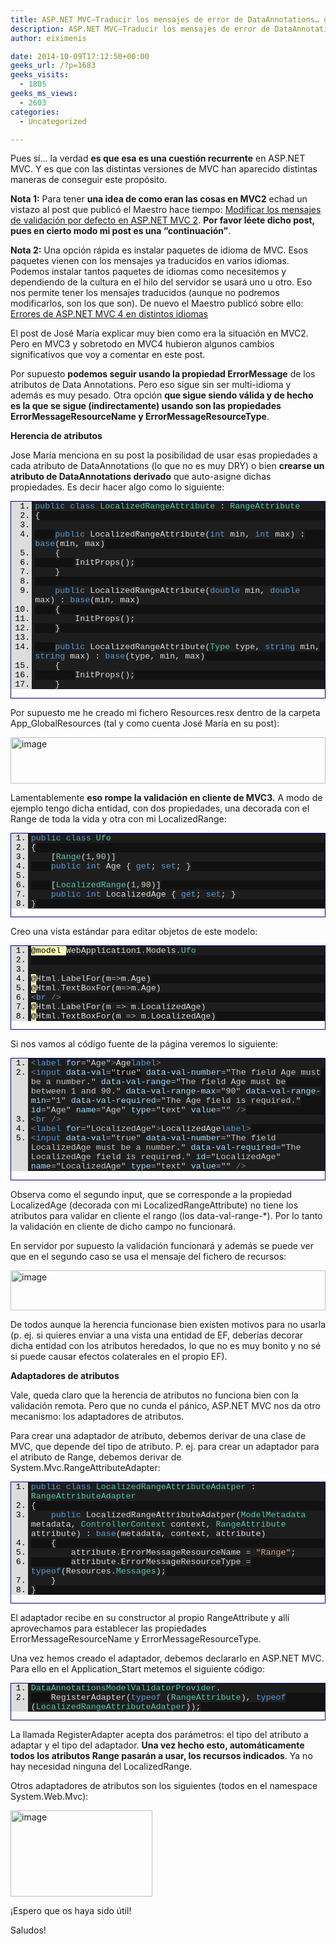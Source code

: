 ```yaml
---
title: ASP.NET MVC–Traducir los mensajes de error de DataAnnotations… otra vez.
description: ASP.NET MVC–Traducir los mensajes de error de DataAnnotations… otra vez.
author: eiximenis

date: 2014-10-09T17:12:50+00:00
geeks_url: /?p=1683
geeks_visits:
  - 1805
geeks_ms_views:
  - 2603
categories:
  - Uncategorized

---
```

Pues sí… la verdad **es que esa es una cuestión recurrente** en ASP.NET MVC. Y es que con las distintas versiones de MVC han aparecido distintas maneras de conseguir este propósito.

**Nota 1:** Para tener **una idea de como eran las cosas en MVC2** echad un vistazo al post que publicó el Maestro hace tiempo: [Modificar los mensajes de validación por defecto en ASP.NET MVC 2][1]. **Por favor léete dicho post, pues en cierto modo mi post es una “continuación”**.

**Nota 2:** Una opción rápida es instalar paquetes de idioma de MVC. Esos paquetes vienen con los mensajes ya traducidos en varios idiomas. Podemos instalar tantos paquetes de idiomas como necesitemos y dependiendo de la cultura en el hilo del servidor se usará uno u otro. Eso nos permite tener los mensajes traducidos (aunque no podremos modificarlos, son los que son). De nuevo el Maestro publicó sobre ello: [Errores de ASP.NET MVC 4 en distintos idiomas][2]

El post de José María explicar muy bien como era la situación en MVC2. Pero en MVC3 y sobretodo en MVC4 hubieron algunos cambios significativos que voy a comentar en este post.

Por supuesto **podemos seguir usando la propiedad ErrorMessage** de los atributos de Data Annotations. Pero eso sigue sin ser multi-idioma y además es muy pesado. Otra opción **que sigue siendo válida y de hecho es la que se sigue (indirectamente) usando son las propiedades ErrorMessageResourceName y ErrorMessageResourceType**.

**Herencia de atributos**

Jose María menciona en su post la posibilidad de usar esas propiedades a cada atributo de DataAnnotations (lo que no es muy DRY) o bien **crearse un atributo de DataAnnotations derivado** que auto-asigne dichas propiedades. Es decir hacer algo como lo siguiente:

<div id="scid:9ce6104f-a9aa-4a17-a79f-3a39532ebf7c:11a40aa2-cd79-41cc-b298-38a0ee2bdcd5" class="wlWriterEditableSmartContent" style="float: none; padding-bottom: 0px; padding-top: 0px; padding-left: 0px; margin: 0px; display: inline; padding-right: 0px">
  <div style="border: #000080 1px solid; color: #000; font-family: 'Courier New', Courier, Monospace; font-size: 10pt">
    <div style="background: #ddd; max-height: 300px; overflow: auto">
      <ol start="1" style="background: #1d1d1d; margin: 0 0 0 2.5em; padding: 0 0 0 5px;">
        <li>
          <span style="background:#1e1e1e;color:#dcdcdc"></span><span style="background:#1e1e1e;color:#569cd6">public</span><span style="background:#1e1e1e;color:#dcdcdc"> </span><span style="background:#1e1e1e;color:#569cd6">class</span><span style="background:#1e1e1e;color:#dcdcdc"> </span><span style="background:#1e1e1e;color:#4ec9b0">LocalizedRangeAttribute</span><span style="background:#1e1e1e;color:#dcdcdc"> : </span><span style="background:#1e1e1e;color:#4ec9b0">RangeAttribute</span>
        </li>
        <li style="background: #111111">
          <span style="background:#1e1e1e;color:#dcdcdc">{</span>
        </li>
        <li>
          &nbsp;
        </li>
        <li style="background: #111111">
              <span style="background:#1e1e1e;color:#dcdcdc"></span><span style="background:#1e1e1e;color:#569cd6">public</span><span style="background:#1e1e1e;color:#dcdcdc"> LocalizedRangeAttribute(</span><span style="background:#1e1e1e;color:#569cd6">int</span><span style="background:#1e1e1e;color:#dcdcdc"> min, </span><span style="background:#1e1e1e;color:#569cd6">int</span><span style="background:#1e1e1e;color:#dcdcdc"> max) : </span><span style="background:#1e1e1e;color:#569cd6">base</span><span style="background:#1e1e1e;color:#dcdcdc">(min, max)</span>
        </li>
        <li>
              <span style="background:#1e1e1e;color:#dcdcdc">{</span>
        </li>
        <li style="background: #111111">
                  <span style="background:#1e1e1e;color:#dcdcdc">InitProps();</span>
        </li>
        <li>
              <span style="background:#1e1e1e;color:#dcdcdc">}</span>
        </li>
        <li style="background: #111111">
          &nbsp;
        </li>
        <li>
              <span style="background:#1e1e1e;color:#dcdcdc"></span><span style="background:#1e1e1e;color:#569cd6">public</span><span style="background:#1e1e1e;color:#dcdcdc"> LocalizedRangeAttribute(</span><span style="background:#1e1e1e;color:#569cd6">double</span><span style="background:#1e1e1e;color:#dcdcdc"> min, </span><span style="background:#1e1e1e;color:#569cd6">double</span><span style="background:#1e1e1e;color:#dcdcdc"> max) : </span><span style="background:#1e1e1e;color:#569cd6">base</span><span style="background:#1e1e1e;color:#dcdcdc">(min, max)</span>
        </li>
        <li style="background: #111111">
              <span style="background:#1e1e1e;color:#dcdcdc">{</span>
        </li>
        <li>
                  <span style="background:#1e1e1e;color:#dcdcdc">InitProps();</span>
        </li>
        <li style="background: #111111">
              <span style="background:#1e1e1e;color:#dcdcdc">}</span>
        </li>
        <li>
          &nbsp;
        </li>
        <li style="background: #111111">
              <span style="background:#1e1e1e;color:#dcdcdc"></span><span style="background:#1e1e1e;color:#569cd6">public</span><span style="background:#1e1e1e;color:#dcdcdc"> LocalizedRangeAttribute(</span><span style="background:#1e1e1e;color:#4ec9b0">Type</span><span style="background:#1e1e1e;color:#dcdcdc"> type, </span><span style="background:#1e1e1e;color:#569cd6">string</span><span style="background:#1e1e1e;color:#dcdcdc"> min, </span><span style="background:#1e1e1e;color:#569cd6">string</span><span style="background:#1e1e1e;color:#dcdcdc"> max) : </span><span style="background:#1e1e1e;color:#569cd6">base</span><span style="background:#1e1e1e;color:#dcdcdc">(type, min, max)</span>
        </li>
        <li>
              <span style="background:#1e1e1e;color:#dcdcdc">{</span>
        </li>
        <li style="background: #111111">
                  <span style="background:#1e1e1e;color:#dcdcdc">InitProps();</span>
        </li>
        <li>
              <span style="background:#1e1e1e;color:#dcdcdc">}</span>
        </li>
        <li style="background: #111111">
          &nbsp;
        </li>
        <li>
              <span style="background:#1e1e1e;color:#dcdcdc"></span><span style="background:#1e1e1e;color:#569cd6">private</span><span style="background:#1e1e1e;color:#dcdcdc"> </span><span style="background:#1e1e1e;color:#569cd6">void</span><span style="background:#1e1e1e;color:#dcdcdc"> InitProps()</span>
        </li>
        <li style="background: #111111">
              <span style="background:#1e1e1e;color:#dcdcdc">{</span>
        </li>
        <li>
                  <span style="background:#1e1e1e;color:#dcdcdc">ErrorMessageResourceName </span><span style="background:#1e1e1e;color:#b4b4b4">=</span><span style="background:#1e1e1e;color:#dcdcdc"> </span><span style="background:#1e1e1e;color:#d69d85">"Range"</span><span style="background:#1e1e1e;color:#dcdcdc">;</span>
        </li>
        <li style="background: #111111">
                  <span style="background:#1e1e1e;color:#dcdcdc">ErrorMessageResourceType </span><span style="background:#1e1e1e;color:#b4b4b4">=</span><span style="background:#1e1e1e;color:#dcdcdc"> </span><span style="background:#1e1e1e;color:#569cd6">typeof</span><span style="background:#1e1e1e;color:#dcdcdc"> (Resources</span><span style="background:#1e1e1e;color:#b4b4b4">.</span><span style="background:#1e1e1e;color:#4ec9b0">Messages</span><span style="background:#1e1e1e;color:#dcdcdc">);</span>
        </li>
        <li>
              <span style="background:#1e1e1e;color:#dcdcdc">}</span>
        </li>
        <li style="background: #111111">
          <span style="background:#1e1e1e;color:#dcdcdc">}</span>
        </li>
      </ol>
    </div></p>
  </div></p>
</div>

Por supuesto me he creado mi fichero Resources.resx dentro de la carpeta App_GlobalResources (tal y como cuenta José María en su post):

[<img title="image" style="border-top: 0px; border-right: 0px; background-image: none; border-bottom: 0px; padding-top: 0px; padding-left: 0px; border-left: 0px; display: inline; padding-right: 0px" border="0" alt="image" src="http://geeks.ms/cfs-file.ashx/__key/CommunityServer.Blogs.Components.WeblogFiles/etomas/image_5F00_thumb_5F00_5346C5
12.png" width="504" height="74" />][3]

Lamentablemente **eso rompe la validación en cliente de MVC3.** A modo de ejemplo tengo dicha entidad, con dos propiedades, una decorada con el Range de toda la vida y otra con mi LocalizedRange:

<div id="scid:9ce6104f-a9aa-4a17-a79f-3a39532ebf7c:867fb380-d056-4b2c-ab3f-0d8fb91209c1" class="wlWriterEditableSmartContent" style="float: none; padding-bottom: 0px; padding-top: 0px; padding-left: 0px; margin: 0px; display: inline; padding-right: 0px">
  <div style="border: #000080 1px solid; color: #000; font-family: 'Courier New', Courier, Monospace; font-size: 10pt">
    <div style="background: #ddd; max-height: 300px; overflow: auto">
      <ol start="1" style="background: #1d1d1d; margin: 0 0 0 2em; padding: 0 0 0 5px;">
        <li>
          <span style="background:#1e1e1e;color:#dcdcdc"></span><span style="background:#1e1e1e;color:#569cd6">public</span><span style="background:#1e1e1e;color:#dcdcdc"> </span><span style="background:#1e1e1e;color:#569cd6">class</span><span style="background:#1e1e1e;color:#dcdcdc"> </span><span style="background:#1e1e1e;color:#4ec9b0">Ufo</span>
        </li>
        <li style="background: #111111">
          <span style="background:#1e1e1e;color:#dcdcdc">{</span>
        </li>
        <li>
              <span style="background:#1e1e1e;color:#dcdcdc">[</span><span style="background:#1e1e1e;color:#4ec9b0">Range</span><span style="background:#1e1e1e;color:#dcdcdc">(</span><span style="background:#1e1e1e;color:#b5cea8">1</span><span style="background:#1e1e1e;color:#dcdcdc">,</span><span style="background:#1e1e1e;color:#b5cea8">90</span><span style="background:#1e1e1e;color:#dcdcdc">)]</span>
        </li>
        <li style="background: #111111">
              <span style="background:#1e1e1e;color:#dcdcdc"></span><span style="background:#1e1e1e;color:#569cd6">public</span><span style="background:#1e1e1e;color:#dcdcdc"> </span><span style="background:#1e1e1e;color:#569cd6">int</span><span style="background:#1e1e1e;color:#dcdcdc"> Age { </span><span style="background:#1e1e1e;color:#569cd6">get</span><span style="background:#1e1e1e;color:#dcdcdc">; </span><span style="background:#1e1e1e;color:#569cd6">set</span><span style="background:#1e1e1e;color:#dcdcdc">; }</span>
        </li>
        <li>
          &nbsp;
        </li>
        <li style="background: #111111">
              <span style="background:#1e1e1e;color:#dcdcdc">[</span><span style="background:#1e1e1e;color:#4ec9b0">LocalizedRange</span><span style="background:#1e1e1e;color:#dcdcdc">(</span><span style="background:#1e1e1e;color:#b5cea8">1</span><span style="background:#1e1e1e;color:#dcdcdc">,</span><span style="background:#1e1e1e;color:#b5cea8">90</span><span style="background:#1e1e1e;color:#dcdcdc">)]</span>
        </li>
        <li>
              <span style="background:#1e1e1e;color:#dcdcdc"></span><span style="background:#1e1e1e;color:#569cd6">public</span><span style="background:#1e1e1e;color:#dcdcdc"> </span><span style="background:#1e1e1e;color:#569cd6">int</span><span style="background:#1e1e1e;color:#dcdcdc"> LocalizedAge { </span><span style="background:#1e1e1e;color:#569cd6">get</span><span style="background:#1e1e1e;color:#dcdcdc">; </span><span style="background:#1e1e1e;color:#569cd6">set</span><span style="background:#1e1e1e;color:#dcdcdc">; }</span>
        </li>
        <li style="background: #111111">
          <span style="background:#1e1e1e;color:#dcdcdc">}</span>
        </li>
      </ol>
    </div></p>
  </div></p>
</div>

Creo una vista estándar para editar objetos de este modelo:

<div id="scid:9ce6104f-a9aa-4a17-a79f-3a39532ebf7c:84826f11-77cf-466d-b98a-f7f25376c024" class="wlWriterEditableSmartContent" style="float: none; padding-bottom: 0px; padding-top: 0px; padding-left: 0px; margin: 0px; display: inline; padding-right: 0px">
  <div style="border: #000080 1px solid; color: #000; font-family: 'Courier New', Courier, Monospace; font-size: 10pt">
    <div style="background: #ddd; max-height: 300px; overflow: auto">
      <ol start="1" style="background: #1d1d1d; margin: 0 0 0 2em; padding: 0 0 0 5px;">
        <li>
          <span style="background:#ffffb3;color:#000000">@model </span><span style="background:#1e1e1e;color:#dcdcdc">WebApplication1</span><span style="background:#1e1e1e;color:#b4b4b4">.</span><span style="background:#1e1e1e;color:#dcdcdc">Models</span><span style="background:#1e1e1e;color:#b4b4b4">.</span><span style="background:#1e1e1e;color:#4ec9b0">Ufo</span>
        </li>
        <li style="background: #111111">
          &nbsp;
        </li>
        <li>
          &nbsp;
        </li>
        <li style="background: #111111">
          <span style="background:#ffffb3;color:#000000">@</span><span style="background:#1e1e1e;color:#dcdcdc">Html</span><span style="background:#1e1e1e;color:#b4b4b4">.</span><span style="background:#1e1e1e;color:#dcdcdc">LabelFor(m</span><span style="background:#1e1e1e;color:#b4b4b4">=></span><span style="background:#1e1e1e;color:#dcdcdc">m</span><span style="background:#1e1e1e;color:#b4b4b4">.</span><span style="background:#1e1e1e;color:#dcdcdc">Age)</span>
        </li>
        <li>
          <span style="background:#ffffb3;color:#000000">@</span><span style="background:#1e1e1e;color:#dcdcdc">Html</span><span style="background:#1e1e1e;color:#b4b4b4">.</span><span style="background:#1e1e1e;color:#dcdcdc">TextBoxFor(m</span><span style="background:#1e1e1e;color:#b4b4b4">=></span><span style="background:#1e1e1e;color:#dcdcdc">m</span><span style="background:#1e1e1e;color:#b4b4b4">.</span><span style="background:#1e1e1e;color:#dcdcdc">Age)</span>
        </li>
        <li style="background: #111111">
          <span style="background:#1e1e1e;color:#808080"><</span><span style="background:#1e1e1e;color:#569cd6">br</span><span style="background:#1e1e1e;color:#dcdcdc"> </span><span style="background:#1e1e1e;color:#808080">/></span>
        </li>
        <li>
          <span style="background:#ffffb3;color:#000000">@</span><span style="background:#1e1e1e;color:#dcdcdc">Html</span><span style="background:#1e1e1e;color:#b4b4b4">.</span><span style="background:#1e1e1e;color:#dcdcdc">LabelFor(m </span><span style="background:#1e1e1e;color:#b4b4b4">=></span><span style="background:#1e1e1e;color:#dcdcdc"> m</span><span style="background:#1e1e1e;color:#b4b4b4">.</span><span style="background:#1e1e1e;color:#dcdcdc">LocalizedAge)</span>
        </li>
        <li style="background: #111111">
          <span style="background:#ffffb3;color:#000000">@</span><span style="background:#1e1e1e;color:#dcdcdc">Html</span><span style="background:#1e1e1e;color:#b4b4b4">.</span><span style="background:#1e1e1e;color:#dcdcdc">TextBoxFor(m </span><span style="background:#1e1e1e;color:#b4b4b4">=></span><span style="background:#1e1e1e;color:#dcdcdc"> m</span><span style="background:#1e1e1e;color:#b4b4b4">.</span><span style="background:#1e1e1e;color:#dcdcdc">LocalizedAge)</span>
        </li>
      </ol>
    </div></p>
  </div></p>
</div>

Si nos vamos al código fuente de la página veremos lo siguiente:

<div id="scid:9ce6104f-a9aa-4a17-a79f-3a39532ebf7c:d5d17b0f-93dc-4a4e-9563-e9eb16393cbc" class="wlWriterEditableSmartContent" style="float: none; padding-bottom: 0px; padding-top: 0px; padding-left: 0px; margin: 0px; display: inline; padding-right: 0px">
  <div style="border: #000080 1px solid; color: #000; font-family: 'Courier New', Courier, Monospace; font-size: 10pt">
    <div style="background: #ddd; max-height: 300px; overflow: auto">
      <ol start="1" style="background: #1d1d1d; margin: 0 0 0 2em; padding: 0 0 0 5px;">
        <li>
          <span style="background:#1e1e1e;color:#808080"><</span><span style="background:#1e1e1e;color:#569cd6">label</span><span style="background:#1e1e1e;color:#dcdcdc"> </span><span style="background:#1e1e1e;color:#9cdcfe">for</span><span style="background:#1e1e1e;color:#b4b4b4">=</span><span style="background:#1e1e1e;color:#c8c8c8">"Age"</span><span style="background:#1e1e1e;color:#808080">></span><span style="background:#1e1e1e;color:#dcdcdc">Age</span><span style="background:#1e1e1e;color:#808080"></</span><span style="background:#1e1e1e;color:#569cd6">label</span><span style="background:#1e1e1e;color:#808080">></span>
        </li>
        <li style="background: #111111">
          <span style="background:#1e1e1e;color:#808080"><</span><span style="background:#1e1e1e;color:#569cd6">input</span><span style="background:#1e1e1e;color:#dcdcdc"> </span><span style="background:#1e1e1e;color:#9cdcfe">data-val</span><span style="background:#1e1e1e;color:#b4b4b4">=</span><span style="background:#1e1e
1e;color:#c8c8c8">"true"</span><span style="background:#1e1e1e;color:#dcdcdc"> </span><span style="background:#1e1e1e;color:#9cdcfe">data-val-number</span><span style="background:#1e1e1e;color:#b4b4b4">=</span><span style="background:#1e1e1e;color:#c8c8c8">"The field Age must be a number."</span><span style="background:#1e1e1e;color:#dcdcdc"> </span><span style="background:#1e1e1e;color:#9cdcfe">data-val-range</span><span style="background:#1e1e1e;color:#b4b4b4">=</span><span style="background:#1e1e1e;color:#c8c8c8">"The field Age must be between 1 and 90."</span><span style="background:#1e1e1e;color:#dcdcdc"> </span><span style="background:#1e1e1e;color:#9cdcfe">data-val-range-max</span><span style="background:#1e1e1e;color:#b4b4b4">=</span><span style="background:#1e1e1e;color:#c8c8c8">"90"</span><span style="background:#1e1e1e;color:#dcdcdc"> </span><span style="background:#1e1e1e;color:#9cdcfe">data-val-range-min</span><span style="background:#1e1e1e;color:#b4b4b4">=</span><span style="background:#1e1e1e;color:#c8c8c8">"1"</span><span style="background:#1e1e1e;color:#dcdcdc"> </span><span style="background:#1e1e1e;color:#9cdcfe">data-val-required</span><span style="background:#1e1e1e;color:#b4b4b4">=</span><span style="background:#1e1e1e;color:#c8c8c8">"The Age field is required."</span><span style="background:#1e1e1e;color:#dcdcdc"> </span><span style="background:#1e1e1e;color:#9cdcfe">id</span><span style="background:#1e1e1e;color:#b4b4b4">=</span><span style="background:#1e1e1e;color:#c8c8c8">"Age"</span><span style="background:#1e1e1e;color:#dcdcdc"> </span><span style="background:#1e1e1e;color:#9cdcfe">name</span><span style="background:#1e1e1e;color:#b4b4b4">=</span><span style="background:#1e1e1e;color:#c8c8c8">"Age"</span><span style="background:#1e1e1e;color:#dcdcdc"> </span><span style="background:#1e1e1e;color:#9cdcfe">type</span><span style="background:#1e1e1e;color:#b4b4b4">=</span><span style="background:#1e1e1e;color:#c8c8c8">"text"</span><span style="background:#1e1e1e;color:#dcdcdc"> </span><span style="background:#1e1e1e;color:#9cdcfe">value</span><span style="background:#1e1e1e;color:#b4b4b4">=</span><span style="background:#1e1e1e;color:#c8c8c8">""</span><span style="background:#1e1e1e;color:#dcdcdc"> </span><span style="background:#1e1e1e;color:#808080">/></span>
        </li>
        <li>
          <span style="background:#1e1e1e;color:#808080"><</span><span style="background:#1e1e1e;color:#569cd6">br</span><span style="background:#1e1e1e;color:#dcdcdc"> </span><span style="background:#1e1e1e;color:#808080">/></span>
        </li>
        <li style="background: #111111">
          <span style="background:#1e1e1e;color:#808080"><</span><span style="background:#1e1e1e;color:#569cd6">label</span><span style="background:#1e1e1e;color:#dcdcdc"> </span><span style="background:#1e1e1e;color:#9cdcfe">for</span><span style="background:#1e1e1e;color:#b4b4b4">=</span><span style="background:#1e1e1e;color:#c8c8c8">"LocalizedAge"</span><span style="background:#1e1e1e;color:#808080">></span><span style="background:#1e1e1e;color:#dcdcdc">LocalizedAge</span><span style="background:#1e1e1e;color:#808080"></</span><span style="background:#1e1e1e;color:#569cd6">label</span><span style="background:#1e1e1e;color:#808080">></span>
        </li>
        <li>
          <span style="background:#1e1e1e;color:#808080"><</span><span style="background:#1e1e1e;color:#569cd6">input</span><span style="background:#1e1e1e;color:#dcdcdc"> </span><span style="background:#1e1e1e;color:#9cdcfe">data-val</span><span style="background:#1e1e1e;color:#b4b4b4">=</span><span style="background:#1e1e1e;color:#c8c8c8">"true"</span><span style="background:#1e1e1e;color:#dcdcdc"> </span><span style="background:#1e1e1e;color:#9cdcfe">data-val-number</span><span style="background:#1e1e1e;color:#b4b4b4">=</span><span style="background:#1e1e1e;color:#c8c8c8">"The field LocalizedAge must be a number."</span><span style="background:#1e1e1e;color:#dcdcdc"> </span><span style="background:#1e1e1e;color:#9cdcfe">data-val-required</span><span style="background:#1e1e1e;color:#b4b4b4">=</span><span style="background:#1e1e1e;color:#c8c8c8">"The LocalizedAge field is required."</span><span style="background:#1e1e1e;color:#dcdcdc"> </span><span style="background:#1e1e1e;color:#9cdcfe">id</span><span style="background:#1e1e1e;color:#b4b4b4">=</span><span style="background:#1e1e1e;color:#c8c8c8">"LocalizedAge"</span><span style="background:#1e1e1e;color:#dcdcdc"> </span><span style="background:#1e1e1e;color:#9cdcfe">name</span><span style="background:#1e1e1e;color:#b4b4b4">=</span><span style="background:#1e1e1e;color:#c8c8c8">"LocalizedAge"</span><span style="background:#1e1e1e;color:#dcdcdc"> </span><span style="background:#1e1e1e;color:#9cdcfe">type</span><span style="background:#1e1e1e;color:#b4b4b4">=</span><span style="background:#1e1e1e;color:#c8c8c8">"text"</span><span style="background:#1e1e1e;color:#dcdcdc"> </span><span style="background:#1e1e1e;color:#9cdcfe">value</span><span style="background:#1e1e1e;color:#b4b4b4">=</span><span style="background:#1e1e1e;color:#c8c8c8">""</span><span style="background:#1e1e1e;color:#dcdcdc"> </span><span style="background:#1e1e1e;color:#808080">/></span>
        </li>
      </ol>
    </div></p>
  </div></p>
</div>

Observa como el segundo input, que se corresponde a la propiedad LocalizedAge (decorada con mi LocalizedRangeAttribute) no tiene los atributos para validar en cliente el rango (los data-val-range-*). Por lo tanto la validación en cliente de dicho campo no funcionará.

En servidor por supuesto la validación funcionará y además se puede ver que en el segundo caso se usa el mensaje del fichero de recursos:

[<img title="image" style="border-top: 0px; border-right: 0px; background-image: none; border-bottom: 0px; padding-top: 0px; padding-left: 0px; border-left: 0px; display: inline; padding-right: 0px" border="0" alt="image" src="http://geeks.ms/cfs-file.ashx/__key/CommunityServer.Blogs.Components.WeblogFiles/etomas/image_5F00_thumb_5F00_60ACD818.png" width="504" height="64" />][4]

De todos aunque la herencia funcionase bien existen motivos para no usarla (p. ej. si quieres enviar a una vista una entidad de EF, deberías decorar dicha entidad con los atributos heredados, lo que no es muy bonito y no sé si puede causar efectos colaterales en el propio EF).

**Adaptadores de atributos**

Vale, queda claro que la herencia de atributos no funciona bien con la validación remota. Pero que no cunda el pánico, ASP.NET MVC nos da otro mecanismo: los adaptadores de atributos.

Para crear una adaptador de atributo, debemos derivar de una clase de MVC, que depende del tipo de atributo. P. ej. para crear un adaptador para el atributo de Range, debemos derivar de System.Mvc.RangeAttributeAdapter:

<div id="scid:9ce6104f-a9aa-4a17-a79f-3a39532ebf7c:04634152-e74b-4548-9d84-5bc52f634b41" class="wlWriterEditableSmartContent" style="float: none; padding-bottom: 0px; padding-top: 0px; padding-left: 0px; margin: 0px; display: inline; padding-right: 0px">
  <div style="border: #000080 1px solid; color: #000; font-family: 'Courier New', Courier, Monospace; font-size: 10pt">
    <div style="background: #ddd; max-height: 300px; overflow: auto">
      <ol start="1" style="background: #1d1d1d; margin: 0 0 0 2em; padding: 0 0 0 5px;">
        <li>
          <span style="background:#1e1e1e;color:#dcdcdc"></span><span style="background:#1e1e1e;color:#569cd6">public</span><span style="background:#1e1e1e;color:#dcdcdc"> </span><span style="background:#1e1e1e;color:#569cd6">class</span><span style="background:#1e1e1e;color:#dcdcdc"> </span><span style="background:#1e1e1e;color:#4ec9b0">LocalizedRangeAttributeAdatper</span><span style="background:#1e1e1e;color:#dcdcdc"> : </span><span style="background:#1e1e1e;color:#4ec9b0">RangeAttributeAdapter</span>
        </li>
        <li style="background: #111111">
          <span style="b
ackground:#1e1e1e;color:#dcdcdc">{</span>
        </li>
        <li>
              <span style="background:#1e1e1e;color:#dcdcdc"></span><span style="background:#1e1e1e;color:#569cd6">public</span><span style="background:#1e1e1e;color:#dcdcdc"> LocalizedRangeAttributeAdatper(</span><span style="background:#1e1e1e;color:#4ec9b0">ModelMetadata</span><span style="background:#1e1e1e;color:#dcdcdc"> metadata, </span><span style="background:#1e1e1e;color:#4ec9b0">ControllerContext</span><span style="background:#1e1e1e;color:#dcdcdc"> context, </span><span style="background:#1e1e1e;color:#4ec9b0">RangeAttribute</span><span style="background:#1e1e1e;color:#dcdcdc"> attribute) : </span><span style="background:#1e1e1e;color:#569cd6">base</span><span style="background:#1e1e1e;color:#dcdcdc">(metadata, context, attribute)</span>
        </li>
        <li style="background: #111111">
              <span style="background:#1e1e1e;color:#dcdcdc">{</span>
        </li>
        <li>
                  <span style="background:#1e1e1e;color:#dcdcdc">attribute</span><span style="background:#1e1e1e;color:#b4b4b4">.</span><span style="background:#1e1e1e;color:#dcdcdc">ErrorMessageResourceName </span><span style="background:#1e1e1e;color:#b4b4b4">=</span><span style="background:#1e1e1e;color:#dcdcdc"> </span><span style="background:#1e1e1e;color:#d69d85">"Range"</span><span style="background:#1e1e1e;color:#dcdcdc">;</span>
        </li>
        <li style="background: #111111">
                  <span style="background:#1e1e1e;color:#dcdcdc">attribute</span><span style="background:#1e1e1e;color:#b4b4b4">.</span><span style="background:#1e1e1e;color:#dcdcdc">ErrorMessageResourceType </span><span style="background:#1e1e1e;color:#b4b4b4">=</span><span style="background:#1e1e1e;color:#dcdcdc"> </span><span style="background:#1e1e1e;color:#569cd6">typeof</span><span style="background:#1e1e1e;color:#dcdcdc">(Resources</span><span style="background:#1e1e1e;color:#b4b4b4">.</span><span style="background:#1e1e1e;color:#4ec9b0">Messages</span><span style="background:#1e1e1e;color:#dcdcdc">);</span>
        </li>
        <li>
              <span style="background:#1e1e1e;color:#dcdcdc">}</span>
        </li>
        <li style="background: #111111">
          <span style="background:#1e1e1e;color:#dcdcdc">}</span>
        </li>
      </ol>
    </div></p>
  </div></p>
</div>

El adaptador recibe en su constructor al propio RangeAttribute y allí aprovechamos para establecer las propiedades ErrorMessageResourceName y ErrorMessageResourceType.

Una vez hemos creado el adaptador, debemos declararlo en ASP.NET MVC. Para ello en el Application_Start metemos el siguiente código:

<div id="scid:9ce6104f-a9aa-4a17-a79f-3a39532ebf7c:649b7c68-bcbd-49f5-be76-a75aa1edc020" class="wlWriterEditableSmartContent" style="float: none; padding-bottom: 0px; padding-top: 0px; padding-left: 0px; margin: 0px; display: inline; padding-right: 0px">
  <div style="border: #000080 1px solid; color: #000; font-family: 'Courier New', Courier, Monospace; font-size: 10pt">
    <div style="background: #ddd; max-height: 300px; overflow: auto">
      <ol start="1" style="background: #1d1d1d; margin: 0 0 0 2em; padding: 0 0 0 5px;">
        <li>
          <span style="background:#1e1e1e;color:#dcdcdc"></span><span style="background:#1e1e1e;color:#4ec9b0">DataAnnotationsModelValidatorProvider</span><span style="background:#1e1e1e;color:#b4b4b4">.</span>
        </li>
        <li style="background: #111111">
              <span style="background:#1e1e1e;color:#dcdcdc">RegisterAdapter(</span><span style="background:#1e1e1e;color:#569cd6">typeof</span><span style="background:#1e1e1e;color:#dcdcdc"> (</span><span style="background:#1e1e1e;color:#4ec9b0">RangeAttribute</span><span style="background:#1e1e1e;color:#dcdcdc">), </span><span style="background:#1e1e1e;color:#569cd6">typeof</span><span style="background:#1e1e1e;color:#dcdcdc"> (</span><span style="background:#1e1e1e;color:#4ec9b0">LocalizedRangeAttributeAdatper</span><span style="background:#1e1e1e;color:#dcdcdc">));</span>
        </li>
      </ol>
    </div></p>
  </div></p>
</div>

La llamada RegisterAdapter acepta dos parámetros: el tipo del atributo a adaptar y el tipo del adaptador. **Una vez hecho esto, automáticamente todos los atributos Range pasarán a usar, los recursos indicados**. Ya no hay necesidad ninguna del LocalizedRange.

Otros adaptadores de atributos son los siguientes (todos en el namespace System.Web.Mvc):

[<img title="image" style="border-top: 0px; border-right: 0px; background-image: none; border-bottom: 0px; padding-top: 0px; padding-left: 0px; margin: 0px; border-left: 0px; display: inline; padding-right: 0px" border="0" alt="image" src="http://geeks.ms/cfs-file.ashx/__key/CommunityServer.Blogs.Components.WeblogFiles/etomas/image_5F00_thumb_5F00_70BBA6CF.png" width="227" height="138" />][5]

¡Espero que os haya sido útil!

Saludos!

 [1]: http://www.variablenotfound.com/2010/02/modificar-los-mensajes-de-validacion.html
 [2]: http://www.variablenotfound.com/2012/11/errores-de-aspnet-mvc-4-en-distintos.html
 [3]: http://geeks.ms/cfs-file.ashx/__key/CommunityServer.Blogs.Components.WeblogFiles/etomas/image_5F00_1CD61310.png
 [4]: http://geeks.ms/cfs-file.ashx/__key/CommunityServer.Blogs.Components.WeblogFiles/etomas/image_5F00_07E7214E.png
 [5]: http://geeks.ms/cfs-file.ashx/__key/CommunityServer.Blogs.Components.WeblogFiles/etomas/image_5F00_154D3454.png